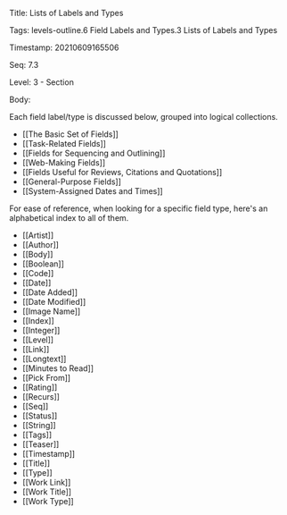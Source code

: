 Title:  Lists of Labels and Types

Tags:   levels-outline.6 Field Labels and Types.3 Lists of Labels and Types

Timestamp: 20210609165506

Seq:    7.3

Level:  3 - Section

Body: 

Each field label/type is discussed below, grouped into logical collections.

+ [[The Basic Set of Fields]]
+ [[Task-Related Fields]]
+ [[Fields for Sequencing and Outlining]]
+ [[Web-Making Fields]]
+ [[Fields Useful for Reviews, Citations and Quotations]]
+ [[General-Purpose Fields]]
+ [[System-Assigned Dates and Times]]


For ease of reference, when looking for a specific field type, here's an alphabetical index to all of them. 

+ [[Artist]]
+ [[Author]]
+ [[Body]]
+ [[Boolean]]
+ [[Code]]
+ [[Date]]
+ [[Date Added]]
+ [[Date Modified]]
+ [[Image Name]]
+ [[Index]]
+ [[Integer]]
+ [[Level]]
+ [[Link]]
+ [[Longtext]]
+ [[Minutes to Read]]
+ [[Pick From]]
+ [[Rating]]
+ [[Recurs]]
+ [[Seq]]
+ [[Status]]
+ [[String]]
+ [[Tags]]
+ [[Teaser]]
+ [[Timestamp]]
+ [[Title]]
+ [[Type]]
+ [[Work Link]]
+ [[Work Title]]
+ [[Work Type]]
